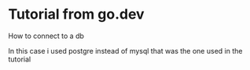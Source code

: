 # Tutorial from go.dev

How to connect to a db

In this case i used postgre instead of mysql that was the one used in the tutorial
